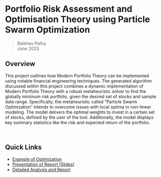 # Portfolio Risk Assessment and Optimisation Theory using Particle Swarm Optimization
> Baibhav Pathy  
> June 2023


## Overview
   
This project outlines how Modern Portfolio Theory can be implemented using
notable financial engineering techniques. The generated algorithm
discussed within this project combines a dynamic implementation of Modern
Portfolio Theory with a robust metaheuristic solver to find the globally
minimum risk portfolio, given the desired set of stocks and sample date
range. Specifically, the metaheuristic called “Particle Swarm
Optimization” intends to overcome issues with local optima in non-linear
modeling. The model delivers the optimal weights to invest in a certain
set of stocks, defined by the user of the tool. Additionally, the model
displays key summary statistics like the risk and expected return of the
portfolio.

<br>

## Quick Links
* [Example of Optimization](Stock_Portfolio_Optimizer_Code/README.md)
* [Presentation of Report (Slides)](Presentation%20Slides.pdf)
* [Detailed Analysis and Report](Detailed%20Analysis/Detailed%20Analysis.pdf)
